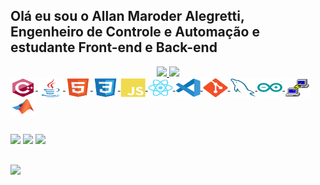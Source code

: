 ## Olá eu sou o Allan Maroder Alegretti, <br> Engenheiro de Controle e Automação e estudante Front-end e Back-end

 <div align="center">
  <a href="https://github.com/allanmalegretti">
  <img height="180em" src="https://github-readme-stats.vercel.app/api?username=allanmalegretti&show_icons=true&theme=dark&include_all_commits=true&count_private=true"/>
  <img height="180em" src="https://github-readme-stats.vercel.app/api/top-langs/?username=allanmalegretti&layout=compact&langs_count=7&theme=dark"/>
</div>
 
 <div>
  <a href="https://github.com/allanmalegretti">
 <!-- <h3> Back-end </h3> -->
 <img align="center" alt="Cplusplus" height="30" width="40" src="https://raw.githubusercontent.com/devicons/devicon/master/icons/cplusplus/cplusplus-original.svg">
 <img align="center" alt="Java" height="30" width="40" src="https://raw.githubusercontent.com/devicons/devicon/master/icons/java/java-original.svg">
 
<!-- <h3> Front-end </h3> -->
 <img align="center" alt="HTML" height="30" width="40" src="https://raw.githubusercontent.com/devicons/devicon/master/icons/html5/html5-original.svg">
 <img align="center" alt="CSS" height="30" width="40" src="https://raw.githubusercontent.com/devicons/devicon/master/icons/css3/css3-original.svg">  
 <img align="center" alt="JS" height="30" width="40" src="https://raw.githubusercontent.com/devicons/devicon/master/icons/javascript/javascript-plain.svg">  
 <img align="center" alt="React" height="30" width="40" src="https://raw.githubusercontent.com/devicons/devicon/master/icons/react/react-original.svg"> 
   
  <!-- <h3> Outros </h3> --> 
   <img align="center" alt="VSCode" height="30" width="40" src="https://raw.githubusercontent.com/devicons/devicon/master/icons/vscode/vscode-original.svg">
   <img align="center" alt="GIT" height="30" width="40" src="https://raw.githubusercontent.com/devicons/devicon/master/icons/git/git-original.svg">
   <img align="center" alt="MySQL" height="30" width="40" src="https://raw.githubusercontent.com/devicons/devicon/master/icons/mysql/mysql-original.svg">
   <img align="center" alt="Arduino" height="30" width="40" src="https://raw.githubusercontent.com/devicons/devicon/master/icons/arduino/arduino-original.svg">
   <img align="center" alt="Putty" height="30" width="40" src="https://raw.githubusercontent.com/devicons/devicon/master/icons/putty/putty-original.svg">
   <img align="center" alt="MatLab" height="30" width="40" src="https://raw.githubusercontent.com/devicons/devicon/master/icons/matlab/matlab-original.svg">
   </div>
   
##
 
<div>
   <a href="https://instagram.com/allanalegretti" target="_blank"><img src="https://img.shields.io/badge/-Instagram-%23E4405F?style=for-the-badge&logo=instagram&logoColor=white" target="_blank"></a>
   <a href = "mailto:allanalegretti@gmail.com"><img src="https://img.shields.io/badge/-Gmail-%23333?style=for-the-badge&logo=gmail&logoColor=white" target="_blank"></a>
  <a href="https://www.linkedin.com/in/allan-alegretti/" target="_blank"><img src="https://img.shields.io/badge/-LinkedIn-%230077B5?style=for-the-badge&logo=linkedin&logoColor=white" target="_blank"></a> 
</div>
  
##
 
<div>
   <a href="https://instagram.com/smartcafofo" target="_blank"><img src="https://img.shields.io/badge/-Instagram-%23E4405F?style=for-the-badge&logo=instagram&logoColor=white" target="_blank"></a>
</div>
